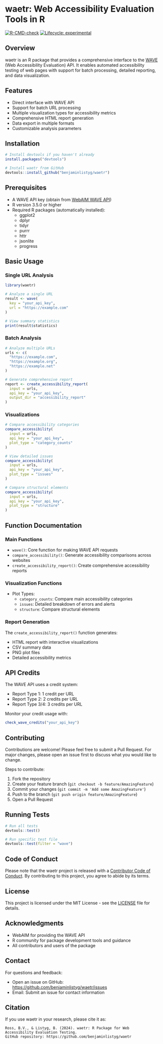 # waetr: Web Accessibility Evaluation Tools in R

[![R-CMD-check](https://github.com/benjaminlistyg/waetr/workflows/R-CMD-check/badge.svg)](https://github.com/benjaminlistyg/waetr/actions)
[![Lifecycle: experimental](https://img.shields.io/badge/lifecycle-experimental-orange.svg)](https://www.tidyverse.org/lifecycle/#experimental)

## Overview

waetr is an R package that provides a comprehensive interface to the [WAVE](https://wave.webaim.org/) (Web Accessibility Evaluation) API. It enables automated accessibility testing of web pages with support for batch processing, detailed reporting, and data visualization.

## Features

- Direct interface with WAVE API
- Support for batch URL processing
- Multiple visualization types for accessibility metrics
- Comprehensive HTML report generation
- Data export in multiple formats
- Customizable analysis parameters

## Installation

```r
# Install devtools if you haven't already
install.packages("devtools")

# Install waetr from GitHub
devtools::install_github("benjaminlistyg/waetr")
```

## Prerequisites

- A WAVE API key (obtain from [WebAIM WAVE API](https://wave.webaim.org/api/))
- R version 3.5.0 or higher
- Required R packages (automatically installed):
  - ggplot2
  - dplyr
  - tidyr
  - purrr
  - httr
  - jsonlite
  - progress

## Basic Usage

### Single URL Analysis

```r
library(waetr)

# Analyze a single URL
result <- wave(
  key = "your_api_key",
  url = "https://example.com"
)

# View summary statistics
print(result$statistics)
```

### Batch Analysis

```r
# Analyze multiple URLs
urls <- c(
  "https://example.com",
  "https://example.org",
  "https://example.net"
)

# Generate comprehensive report
report <- create_accessibility_report(
  input = urls,
  api_key = "your_api_key",
  output_dir = "accessibility_report"
)
```

### Visualizations

```r
# Compare accessibility categories
compare_accessibility(
  input = urls,
  api_key = "your_api_key",
  plot_type = "category_counts"
)

# View detailed issues
compare_accessibility(
  input = urls,
  api_key = "your_api_key",
  plot_type = "issues"
)

# Compare structural elements
compare_accessibility(
  input = urls,
  api_key = "your_api_key",
  plot_type = "structure"
)
```

## Function Documentation

### Main Functions

- `wave()`: Core function for making WAVE API requests
- `compare_accessibility()`: Generate accessibility comparisons across websites
- `create_accessibility_report()`: Create comprehensive accessibility reports

### Visualization Functions

- Plot Types:
  - `category_counts`: Compare main accessibility categories
  - `issues`: Detailed breakdown of errors and alerts
  - `structure`: Compare structural elements

### Report Generation

The `create_accessibility_report()` function generates:
- HTML report with interactive visualizations
- CSV summary data
- PNG plot files
- Detailed accessibility metrics

## API Credits

The WAVE API uses a credit system:
- Report Type 1: 1 credit per URL
- Report Type 2: 2 credits per URL
- Report Type 3/4: 3 credits per URL

Monitor your credit usage with:
```r
check_wave_credits("your_api_key")
```

## Contributing

Contributions are welcome! Please feel free to submit a Pull Request. For major changes, please open an issue first to discuss what you would like to change.

Steps to contribute:
1. Fork the repository
2. Create your feature branch (`git checkout -b feature/AmazingFeature`)
3. Commit your changes (`git commit -m 'Add some AmazingFeature'`)
4. Push to the branch (`git push origin feature/AmazingFeature`)
5. Open a Pull Request

## Running Tests

```r
# Run all tests
devtools::test()

# Run specific test file
devtools::test(filter = "wave")
```

## Code of Conduct

Please note that the waetr project is released with a [Contributor Code of Conduct](CODE_OF_CONDUCT.md). By contributing to this project, you agree to abide by its terms.

## License

This project is licensed under the MIT License - see the [LICENSE](LICENSE) file for details.

## Acknowledgments

- WebAIM for providing the WAVE API
- R community for package development tools and guidance
- All contributors and users of the package

## Contact

For questions and feedback:
- Open an issue on GitHub: https://github.com/benjaminlistyg/waetr/issues
- Email: Submit an issue for contact information

## Citation

If you use waetr in your research, please cite it as:

```
Ross, B.V., & Listyg, B. (2024). waetr: R Package for Web Accessibility Evaluation Testing. 
GitHub repository: https://github.com/benjaminlistyg/waetr
```
